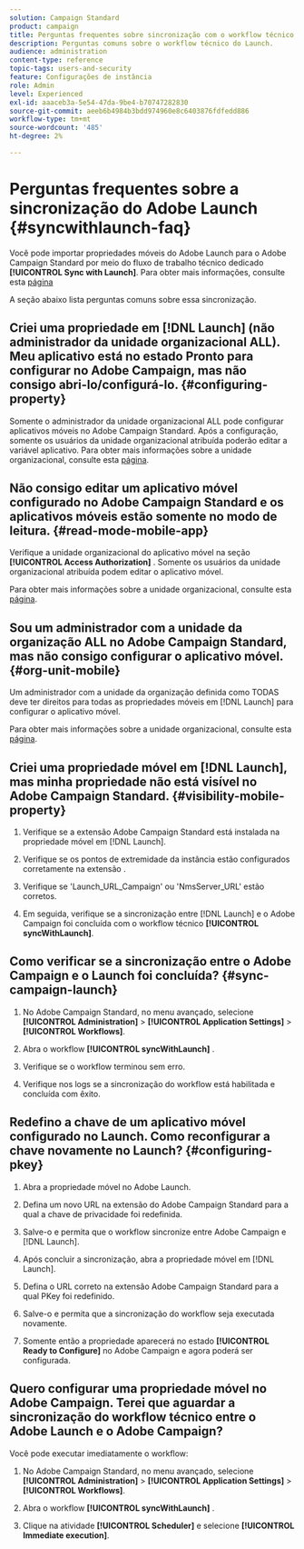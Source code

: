 ```yaml
---
solution: Campaign Standard
product: campaign
title: Perguntas frequentes sobre sincronização com o workflow técnico do Launch
description: Perguntas comuns sobre o workflow técnico do Launch.
audience: administration
content-type: reference
topic-tags: users-and-security
feature: Configurações de instância
role: Admin
level: Experienced
exl-id: aaaceb3a-5e54-47da-9be4-b70747282830
source-git-commit: aeeb6b4984b3bdd974960e8c6403876fdfedd886
workflow-type: tm+mt
source-wordcount: '485'
ht-degree: 2%

---
```


# Perguntas frequentes sobre a sincronização do Adobe Launch {#syncwithlaunch-faq}

Você pode importar propriedades móveis do Adobe Launch para o Adobe Campaign Standard por meio do fluxo de trabalho técnico dedicado **[!UICONTROL Sync with Launch]**. Para obter mais informações, consulte esta [página](../../administration/using/technical-workflows.md)

A seção abaixo lista perguntas comuns sobre essa sincronização.

## Criei uma propriedade em [!DNL Launch] (não administrador da unidade organizacional ALL). Meu aplicativo está no estado Pronto para configurar no Adobe Campaign, mas não consigo abri-lo/configurá-lo. {#configuring-property}

Somente o administrador da unidade organizacional ALL pode configurar aplicativos móveis no Adobe Campaign Standard. Após a configuração, somente os usuários da unidade organizacional atribuída poderão editar a variável
aplicativo. Para obter mais informações sobre a unidade organizacional, consulte esta [página](../../administration/using/organizational-units.md).

## Não consigo editar um aplicativo móvel configurado no Adobe Campaign Standard e os aplicativos móveis estão somente no modo de leitura. {#read-mode-mobile-app}

Verifique a unidade organizacional do aplicativo móvel na seção **[!UICONTROL Access Authorization]** . Somente os usuários da unidade organizacional atribuída podem editar o aplicativo móvel.

Para obter mais informações sobre a unidade organizacional, consulte esta [página](../../administration/using/organizational-units.md).

## Sou um administrador com a unidade da organização ALL no Adobe Campaign Standard, mas não consigo configurar o aplicativo móvel. {#org-unit-mobile}

Um administrador com a unidade da organização definida como TODAS deve ter direitos para todas as propriedades móveis em [!DNL Launch] para configurar o aplicativo móvel.

Para obter mais informações sobre a unidade organizacional, consulte esta [página](../../administration/using/organizational-units.md).

## Criei uma propriedade móvel em [!DNL Launch], mas minha propriedade não está visível no Adobe Campaign Standard. {#visibility-mobile-property}

1. Verifique se a extensão Adobe Campaign Standard está instalada na propriedade móvel em [!DNL Launch].

1. Verifique se os pontos de extremidade da instância estão configurados corretamente na extensão .

1. Verifique se &#39;Launch_URL_Campaign&#39; ou &#39;NmsServer_URL&#39; estão corretos.

1. Em seguida, verifique se a sincronização entre [!DNL Launch] e o Adobe Campaign foi concluída com o workflow técnico **[!UICONTROL syncWithLaunch]**.

## Como verificar se a sincronização entre o Adobe Campaign e o Launch foi concluída? {#sync-campaign-launch}

1. No Adobe Campaign Standard, no menu avançado, selecione **[!UICONTROL Administration]** > **[!UICONTROL Application Settings]** > **[!UICONTROL Workflows]**.

1. Abra o workflow **[!UICONTROL syncWithLaunch]** .

1. Verifique se o workflow terminou sem erro.

1. Verifique nos logs se a sincronização do workflow está habilitada e concluída com êxito.

## Redefino a chave de um aplicativo móvel configurado no Launch. Como reconfigurar a chave novamente no Launch? {#configuring-pkey}

1. Abra a propriedade móvel no Adobe Launch.

1. Defina um novo URL na extensão do Adobe Campaign Standard para a qual a chave de privacidade foi redefinida.

1. Salve-o e permita que o workflow sincronize entre Adobe Campaign e [!DNL Launch].

1. Após concluir a sincronização, abra a propriedade móvel em [!DNL Launch].

1. Defina o URL correto na extensão Adobe Campaign Standard para a qual PKey foi redefinido.

1. Salve-o e permita que a sincronização do workflow seja executada novamente.

1. Somente então a propriedade aparecerá no estado **[!UICONTROL Ready to Configure]** no Adobe Campaign e agora poderá ser configurada.

## Quero configurar uma propriedade móvel no Adobe Campaign. Terei que aguardar a sincronização do workflow técnico entre o Adobe Launch e o Adobe Campaign?

Você pode executar imediatamente o workflow:

1. No Adobe Campaign Standard, no menu avançado, selecione **[!UICONTROL Administration]** > **[!UICONTROL Application Settings]** > **[!UICONTROL Workflows]**.

1. Abra o workflow **[!UICONTROL syncWithLaunch]** .

1. Clique na atividade **[!UICONTROL Scheduler]** e selecione **[!UICONTROL Immediate execution]**.
